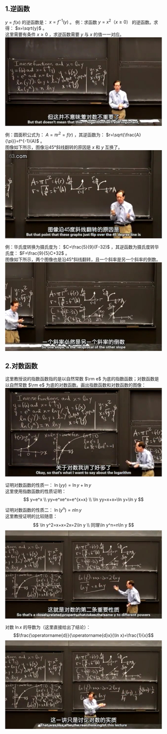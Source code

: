 ## 1.逆函数
$y=f(x)$ 的逆函数是： $x=f^{-1}(y)$ 。
例：求函数 $y=x^2（x\geq 0）$ 的逆函数。求得： $x=\sqrt{y}$ 。  
这里需要有条件 $x\geq 0$ ，求逆函数需要 $y$ 与 $x$ 的值一一对应。  
![](attachments/1逆函数（1）.jpg)
  
例：圆面积公式为： $A=\pi r^2=f(r)$ ，其逆函数为： $r=\sqrt{\frac{A}{\pi}}=f^{-1}(A)$ 。  
图像如下所示，图像沿45°斜线翻转的原因是 $x$ 和 $y$ 互换了。  
![](attachments/1逆函数（2）.jpg)
  
例：华氏度转换为摄氏度为： $C=\frac{5}{9}(F-32)$ ，其逆函数为摄氏度转华氏度： $F=\frac{9}{5}C+32$ 。  
图像如下所示，两个图像也是沿45°斜线翻转，且一个斜率是另一个斜率的倒数。  
![](attachments/1逆函数（4）.jpg)
  
## 2.对数函数
这里教授说的指数函数指的是以自然常数 $\rm e$ 为底的指数函数；对数函数是以自然常数 $\rm e$ 为底的对数函数。画出指数函数和对数函数的图像：  
![](attachments/2对数函数（1）.jpg)
  
证明对数函数的性质一： $\ln(yy)=\ln y + \ln y$  
这里使用指数函数的性质证明：  
$$
y=e^x \\
yy=e^xe^x=e^{x+x} \\
\ln yy=x+x=\ln y+\ln y
$$
  
证明对数函数的性质二： $\ln(y^n)=n\ln y$  
这里教授证明的比较随意：  
$$
\ln y^2=x+x=2x=2\ln y \\
同理\ln y^n=n\ln y
$$
![](attachments/2对数函数（3）.jpg)
  
对数 $\ln x$ 的导数为（这里直接给出了结论）：
$$\frac{\operatorname{d}}{\operatorname{d}x}(\ln x)=\frac{1}{x}$$
![](attachments/2对数函数（5）.jpg)